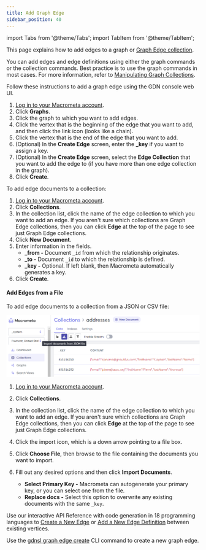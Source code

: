 ```yaml
---
title: Add Graph Edge
sidebar_position: 40
---
```


import Tabs from '@theme/Tabs';
import TabItem from '@theme/TabItem';

This page explains how to add edges to a graph or [Graph Edge collection](../../collections/graph-edge/).

You can add edges and edge definitions using either the graph commands or the collection commands. Best practice is to use the graph commands in most cases. For more information, refer to [Manipulating Graph Collections](../graph-concepts/manipulating-graph-collections).

<Tabs groupId="operating-systems">
<TabItem value="console1" label="Web Console - Graph">

Follow these instructions to add a graph edge using the GDN console web UI.

1. [Log in to your Macrometa account](https://auth.paas.macrometa.io/).
2. Click **Graphs**.
3. Click the graph to which you want to add edges.
4. Click the vertex that is the beginning of the edge that you want to add, and then click the link icon (looks like a chain).
5. Click the vertex that is the end of the edge that you want to add.
6. (Optional) In the **Create Edge** screen, enter the **_key** if you want to assign a key.
7. (Optional) In the **Create Edge** screen, select the **Edge Collection** that you want to add the edge to (if you have more than one edge collection in the graph).
8. Click **Create**.

</TabItem>
<TabItem value="console2" label="Web Console - Collection">

To add edge documents to a collection:

1. [Log in to your Macrometa account](https://auth-play.macrometa.io/).
1. Click **Collections**.
1. In the collection list, click the name of the edge collection to which you want to add an edge. If you aren't sure which collections are Graph Edge collections, then you can click **Edge** at the top of the page to see just Graph Edge collections.
1. Click **New Document**.
1. Enter information in the fields.
   - **_from -** Document `_id` from which the relationship originates.
   - **_to -** Document `_id` to which the relationship is defined.
   - **_key -** Optional. If left blank, then Macrometa automatically generates a key.
1. Click **Create**.

#### Add Edges from a File

To add edge documents to a collection from a JSON or CSV file:

![Import a Document](/img/collections/import-docs.png)

1. [Log in to your Macrometa account](https://auth-play.macrometa.io/).
1. Click **Collections**.
1. In the collection list, click the name of the edge collection to which you want to add an edge. If you aren't sure which collections are Graph Edge collections, then you can click **Edge** at the top of the page to see just Graph Edge collections.
1. Click the import icon, which is a down arrow pointing to a file box.
1. Click **Choose File**, then browse to the file containing the documents you want to import.
1. Fill out any desired options and then click **Import Documents**.

   - **Select Primary Key -** Macrometa can autogenerate your primary key, or you can select one from the file.
   - **Replace docs -** Select this option to overwrite any existing documents with the same `_key`.

</TabItem>
<TabItem value="api" label="REST API">

Use our interactive API Reference with code generation in 18 programming languages to [Create a New Edge](https://www.macrometa.com/docs/api#/operations/CreateAnEdge) or [Add a New Edge Definition](https://www.macrometa.com/docs/api#/operations/AddEdgedefinition) between existing vertices.

</TabItem>
<TabItem value="cli" label="CLI">

Use the [gdnsl graph edge create](../../cli/graph-edges-cli#gdnsl-graph-edge-create) CLI command to create a new graph edge.

</TabItem>
</Tabs>
